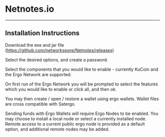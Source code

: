 # Netnotes.io
----

Installation Instructions
---
Download the exe and jar file (https://github.com/networkspore/Netnotes/releases)

Select the desired options, and create a password. 

Select the components that you would like to enable - currently KuCoin and the Ergo Network are supported.

On first run of the Ergo Network you will be prompted to select the features which you would like to enable or click all, and then ok.

You may then create / open / restore a wallet using ergo wallets. Wallet files are cross compatible with Satergo. 

Sending funds with Ergo Wallets will require Ergo Nodes to be enabled. You may choose to install a local node or select a currently installed node. Remote access to a current public ergo node is provided as a default option, and additional remote nodes may be added.
